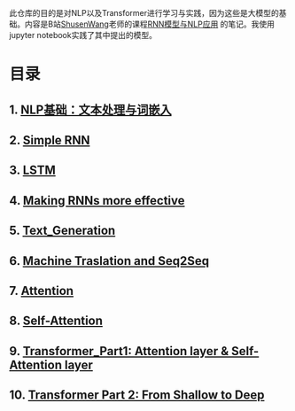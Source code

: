 此仓库的目的是对NLP以及Transformer进行学习与实践，因为这些是大模型的基础。内容是B站[ShusenWang](https://space.bilibili.com/1369507485)老师的课程[RNN模型与NLP应用](https://www.bilibili.com/video/BV1w54y1L7xK?spm_id_from=333.788.videopod.sections&vd_source=e63f08e3795a7d51a7cfc6c0294d87ee) 的笔记。我使用jupyter notebook实践了其中提出的模型。

# 目录
## 1. [NLP基础：文本处理与词嵌入](Preliminaries/NLP基础：文本处理与词嵌入.md)
## 2. [Simple RNN](RNN/Simple_RNN.md) 
## 3. [LSTM](LSTM/Long_Short_Term_Memory.md)
## 4. [Making RNNs more effective](More_effective_RNN/Making_RNNs_more_effective.md)
## 5. [Text_Generation](Text_Generation/Text_Generation.md)
## 6. [Machine Traslation and Seq2Seq](Seq2Seq/Seq2Seq.md)
## 7. [Attention](Attention/Attention.md)
## 8. [Self-Attention](Attention/Self_Attention.md)
## 9. [Transformer_Part1: Attention layer & Self-Attention layer](Transformer/Transformer_Part1.md)
## 10. [Transformer Part 2: From Shallow to Deep](Transformer/Transformer_Part2.md)
